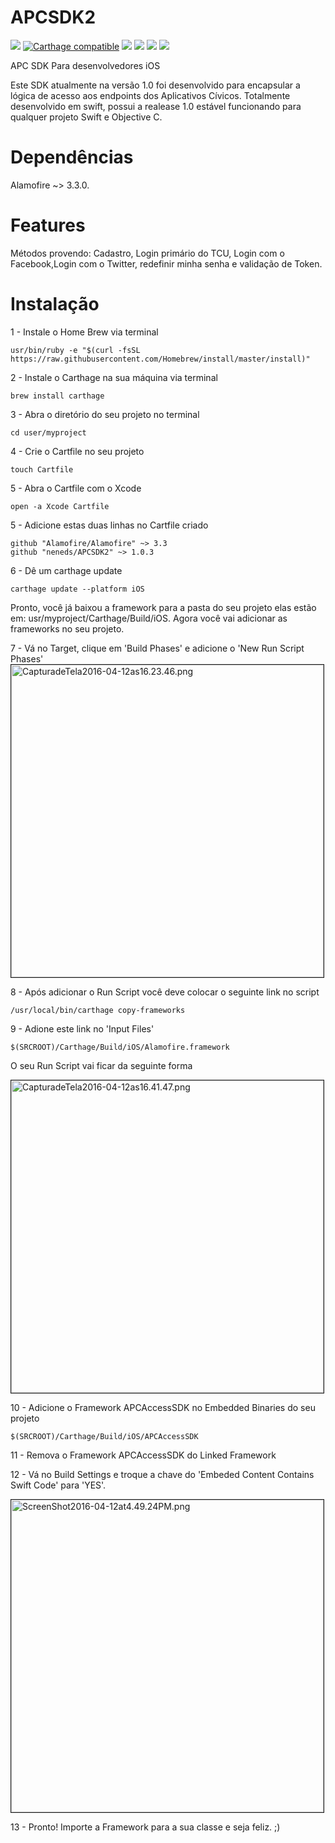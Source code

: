 # APCSDK2
![](https://img.shields.io/badge/APCSDK-1.0.5-orange.svg)
[![Carthage compatible](https://img.shields.io/badge/Carthage-compatible-4BC51D.svg?style=flat)](https://github.com/Carthage/Carthage) 
![](https://img.shields.io/badge/Xcode-7.3-blue.svg)
![](https://img.shields.io/badge/Alamofire-3.3.0-red.svg)
![](https://img.shields.io/badge/Language-Swift-orange.svg)
![](https://img.shields.io/badge/Compatible-ObjC-0055ff.svg)




APC SDK Para desenvolvedores iOS

Este SDK atualmente na versão 1.0 foi desenvolvido para encapsular a lógica de acesso aos endpoints dos Aplicativos Cívicos.
Totalmente desenvolvido em swift, possui a realease 1.0 estável funcionando para qualquer projeto Swift e Objective C. 

# Dependências
Alamofire ~> 3.3.0. 

# Features
Métodos provendo: Cadastro, Login primário do TCU, Login com o Facebook,Login com o Twitter, redefinir minha senha e 
validação de Token.

# Instalação

1 - Instale o Home Brew via terminal

    usr/bin/ruby -e "$(curl -fsSL https://raw.githubusercontent.com/Homebrew/install/master/install)"

2 - Instale o Carthage na sua máquina via terminal

    brew install carthage

3 - Abra o diretório do seu projeto no terminal
  
    cd user/myproject

4 - Crie o Cartfile no seu projeto

    touch Cartfile

5 - Abra o Cartfile com o Xcode

    open -a Xcode Cartfile

5 - Adicione estas duas linhas  no Cartfile criado

    github "Alamofire/Alamofire" ~> 3.3
    github "neneds/APCSDK2" ~> 1.0.3

6 - Dê um carthage update

    carthage update --platform iOS

Pronto, você já baixou a framework para a pasta do seu projeto elas estão em:  usr/myproject/Carthage/Build/iOS. Agora você vai adicionar as frameworks no seu projeto.

7 - Vá no Target, clique em 'Build Phases' e adicione o 'New Run Script Phases'
<img src="https://ap.imagensbrasil.org/images/CapturadeTela2016-04-12as16.23.46.png" alt="CapturadeTela2016-04-12as16.23.46.png" border="1" width="500">

8 - Após adicionar o Run Script você deve colocar o seguinte link no script

    /usr/local/bin/carthage copy-frameworks

9 - Adione este link no 'Input Files'

    $(SRCROOT)/Carthage/Build/iOS/Alamofire.framework

O seu Run Script vai ficar da seguinte forma

<img src="https://ap.imagensbrasil.org/images/CapturadeTela2016-04-12as16.41.47.png" alt="CapturadeTela2016-04-12as16.41.47.png" border="1" width="500">

10 - Adicione o Framework APCAccessSDK no Embedded Binaries do seu projeto

    $(SRCROOT)/Carthage/Build/iOS/APCAccessSDK

11 - Remova o Framework APCAccessSDK do Linked Framework

12 - Vá no Build Settings e troque a chave do 'Embeded Content Contains Swift Code' para 'YES'.

<img src="https://ap.imagensbrasil.org/images/ScreenShot2016-04-12at4.49.24PM.png" alt="ScreenShot2016-04-12at4.49.24PM.png" border="1" width="500">

13 - Pronto! Importe a Framework para a sua classe e seja feliz. ;)
